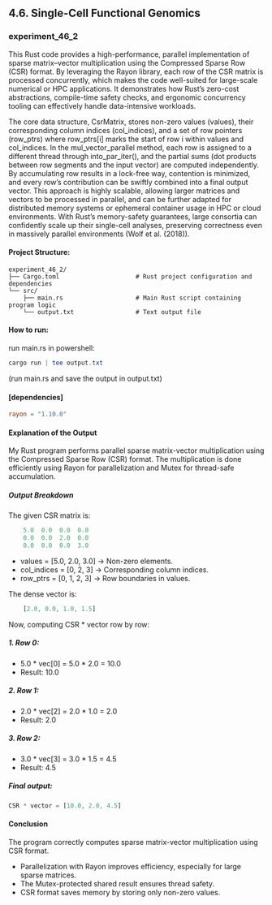 ## 4.6. Single-Cell Functional Genomics

### experiment_46_2

This Rust code provides a high-performance, parallel implementation of sparse matrix–vector multiplication using the Compressed Sparse Row (CSR) format. By leveraging the Rayon library, each row of the CSR matrix is processed concurrently, which makes the code well-suited for large-scale numerical or HPC applications. It demonstrates how Rust’s zero-cost abstractions, compile-time safety checks, and ergonomic concurrency tooling can effectively handle data-intensive workloads.

The core data structure, CsrMatrix, stores non-zero values (values), their corresponding column indices (col_indices), and a set of row pointers (row_ptrs) where row_ptrs[i] marks the start of row i within values and col_indices. In the mul_vector_parallel method, each row is assigned to a different thread through into_par_iter(), and the partial sums (dot products between row segments and the input vector) are computed independently. By accumulating row results in a lock-free way, contention is minimized, and every row’s contribution can be swiftly combined into a final output vector. This approach is highly scalable, allowing larger matrices and vectors to be processed in parallel, and can be further adapted for distributed memory systems or ephemeral container usage in HPC or cloud environments. With Rust’s memory-safety guarantees, large consortia can confidently scale up their single-cell analyses, preserving correctness even in massively parallel environments (Wolf et al. (2018)).

#### Project Structure:

```plaintext
experiment_46_2/
├── Cargo.toml                     # Rust project configuration and dependencies
└── src/
    ├── main.rs                    # Main Rust script containing program logic
    └── output.txt                 # Text output file
```

#### How to run:

run main.rs in powershell:

```powershell
cargo run | tee output.txt
```

(run main.rs and save the output in output.txt)

#### [dependencies]

```toml
rayon = "1.10.0"
```

#### Explanation of the Output
My Rust program performs parallel sparse matrix-vector multiplication using the Compressed Sparse Row (CSR) format. The multiplication is done efficiently using Rayon for parallelization and Mutex for thread-safe accumulation.

##### Output Breakdown
The given CSR matrix is:

```rust
    5.0  0.0  0.0  0.0  
    0.0  0.0  2.0  0.0  
    0.0  0.0  0.0  3.0
```
  
* values = [5.0, 2.0, 3.0] → Non-zero elements.
* col_indices = [0, 2, 3] → Corresponding column indices.
* row_ptrs = [0, 1, 2, 3] → Row boundaries in values.

The dense vector is:

```rust
    [2.0, 0.0, 1.0, 1.5]
```

Now, computing CSR * vector row by row:

##### 1. Row 0:

* 5.0 * vec[0] = 5.0 * 2.0 = 10.0
* Result: 10.0

##### 2. Row 1:

* 2.0 * vec[2] = 2.0 * 1.0 = 2.0
* Result: 2.0

##### 3. Row 2:

* 3.0 * vec[3] = 3.0 * 1.5 = 4.5
* Result: 4.5

##### Final output:

```rust
CSR * vector = [10.0, 2.0, 4.5]
```

#### Conclusion
The program correctly computes sparse matrix-vector multiplication using CSR format.

* Parallelization with Rayon improves efficiency, especially for large sparse matrices.
* The Mutex-protected shared result ensures thread safety.
* CSR format saves memory by storing only non-zero values.


